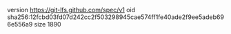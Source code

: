version https://git-lfs.github.com/spec/v1
oid sha256:12fcbd03fd07d242cc2f503298945cae574ff1fe40ade2f9ee5adeb696e556a9
size 1890
